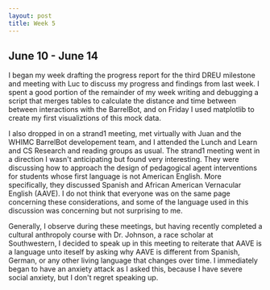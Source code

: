 ```yaml
---
layout: post
title: Week 5
---
```

## June 10 - June 14

I began my week drafting the progress report for the third DREU milestone and meeting with Luc to discuss my progress and findings from last week. I spent a good portion of the remainder of my week writing and debugging a script that merges tables to calculate the distance and time between between interactions with the BarrelBot, and on Friday I used matplotlib to create my first visualiztions of this mock data. 

I also dropped in on a strand1 meeting, met virtually with Juan and the WHIMC BarrelBot developement team, and I attended the Lunch and Learn and CS Research and reading groups as usual. The strand1 meeting went in a direction I wasn't anticipating but found very interesting. They were discussing how to approach the design of pedagogical agent interventions for students whose first language is not American English. More specifically, they discussed Spanish and African American Vernacular English (AAVE). I do not think that everyone was on the same page concerning these considerations, and some of the language used in this discussion was concerning but not surprising to me.

Generally, I observe during these meetings, but having recently completed a cultural anthropoly course with Dr. Johnson, a race scholar at Southwestern, I decided to speak up in this meeting to reiterate that AAVE is a language unto iteself by asking why AAVE is different from Spanish, German, or any other living language that changes over time. I immediately began to have an anxiety attack as I asked this, because I have severe social anxiety, but I don't regret speaking up.



